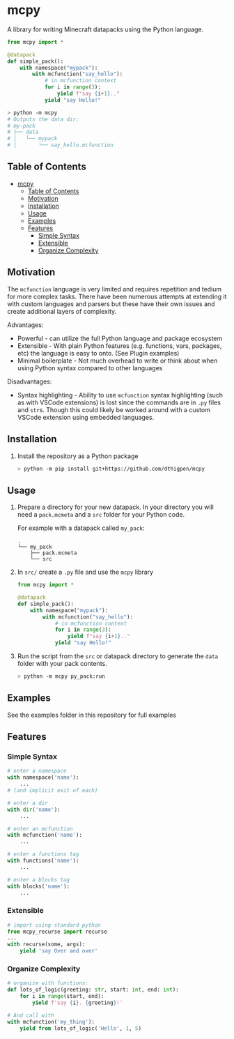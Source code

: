 # mcpy

A library for writing Minecraft datapacks using the Python language.

```python
from mcpy import *

@datapack
def simple_pack():
    with namespace("mypack"):
        with mcfunction("say_hello"):
            # in mcfunction context
            for i in range(3):
                yield f"say {i+1}.."
            yield "say Hello!"
```

```bash
> python -m mcpy
# Outputs the data dir:
# my-pack
# ├── data
# │   └── mypack
# │       └── say_hello.mcfunction
```

## Table of Contents

- [mcpy](#mcpy)
  - [Table of Contents](#table-of-contents)
  - [Motivation](#motivation)
  - [Installation](#installation)
  - [Usage](#usage)
  - [Examples](#examples)
  - [Features](#features)
    - [Simple Syntax](#simple-syntax)
    - [Extensible](#extensible)
    - [Organize Complexity](#organize-complexity)

## Motivation

The `mcfunction` language is very limited and requires repetition and tedium for more complex tasks. There have been numerous attempts at extending it with custom languages and parsers but these have their own issues and create additional layers of complexity.

Advantages:

- Powerful - can utilize the full Python language and package ecosystem
- Extensible - With plain Python features (e.g. functions, vars, packages, etc) the language is easy to onto. (See Plugin examples)
- Minimal boilerplate - Not much overhead to write or think about when using Python syntax compared to other languages

Disadvantages:

- Syntax highlighting - Ability to use `mcfunction` syntax highlighting (such as with VSCode extensions) is lost since the commands are in `.py` files and `str`s. Though this could likely be worked around with a custom VSCode extension using embedded languages.

## Installation

1. Install the repository as a Python package

    ```bash
    > python -m pip install git+https://github.com/dthigpen/mcpy
    ```

## Usage

1. Prepare a directory for your new datapack. In your directory you will need a `pack.mcmeta` and a `src` folder for your Python code.

    For example with a datapack called `my_pack`:

    ```
    .
    └── my_pack
        ├── pack.mcmeta
        └── src
    ```

2. In `src/` create a `.py` file and use the `mcpy` library

    ```python
    from mcpy import *

    @datapack
    def simple_pack():
        with namespace("mypack"):
            with mcfunction("say_hello"):
                # in mcfunction context
                for i in range(3):
                    yield f"say {i+1}.."
                yield "say Hello!"
    ```

3. Run the script from the `src` or datapack directory to generate the `data` folder with your pack contents.

    ```bash
    > python -m mcpy py_pack:run
    ```

## Examples

See the examples folder in this repository for full examples

## Features

### Simple Syntax

```python
# enter a namespace
with namespace('name'):
    ...
# (and implicit exit of each)

# enter a dir
with dir('name'):
    ...

# enter an mcfunction
with mcfunction('name'):
    ...

# enter a functions tag
with functions('name'):
    ...

# enter a blocks tag
with blocks('name'):
    ...
```

### Extensible

```python
# import using standard python
from mcpy_recurse import recurse
...
with recurse(some, args):
    yield 'say Over and over'
```

### Organize Complexity

```python
# organize with functions:
def lots_of_logic(greeting: str, start: int, end: int):
    for i in range(start, end):
        yield f'say {i}. {greeting}!'

# And call with
with mcfunction('my_thing'):
    yield from lots_of_logic('Hello', 1, 5)
```
